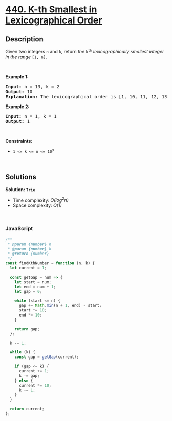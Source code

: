 # [440. K-th Smallest in Lexicographical Order](https://leetcode.com/problems/k-th-smallest-in-lexicographical-order)

## Description

<div class="elfjS" data-track-load="description_content"><p>Given two integers <code>n</code> and <code>k</code>, return <em>the</em> <code>k<sup>th</sup></code> <em>lexicographically smallest integer in the range</em> <code>[1, n]</code>.</p>

<p>&nbsp;</p>
<p><strong class="example">Example 1:</strong></p>

<pre><strong>Input:</strong> n = 13, k = 2
<strong>Output:</strong> 10
<strong>Explanation:</strong> The lexicographical order is [1, 10, 11, 12, 13, 2, 3, 4, 5, 6, 7, 8, 9], so the second smallest number is 10.
</pre>

<p><strong class="example">Example 2:</strong></p>

<pre><strong>Input:</strong> n = 1, k = 1
<strong>Output:</strong> 1
</pre>

<p>&nbsp;</p>
<p><strong>Constraints:</strong></p>

<ul>
	<li><code>1 &lt;= k &lt;= n &lt;= 10<sup>9</sup></code></li>
</ul>
</div>

<p>&nbsp;</p>

## Solutions

**Solution: `Trie`**

- Time complexity: <em>O(log<sup>2</sup>n)</em>
- Space complexity: <em>O(1)</em>

<p>&nbsp;</p>

### **JavaScript**

```js
/**
 * @param {number} n
 * @param {number} k
 * @return {number}
 */
const findKthNumber = function (n, k) {
  let current = 1;

  const getGap = num => {
    let start = num;
    let end = num + 1;
    let gap = 0;

    while (start <= n) {
      gap += Math.min(n + 1, end) - start;
      start *= 10;
      end *= 10;
    }

    return gap;
  };

  k -= 1;

  while (k) {
    const gap = getGap(current);

    if (gap <= k) {
      current += 1;
      k -= gap;
    } else {
      current *= 10;
      k -= 1;
    }
  }

  return current;
};
```
